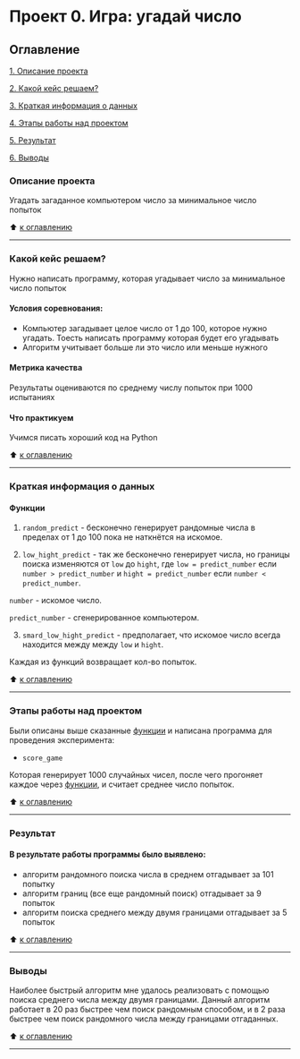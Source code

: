 # Проект 0. Игра: угадай число

## Оглавление
[1. Описание проекта](https://github.com/GOopH4201/lessons-repo/tree/main/Lesson1/project_0/README.md#Описание-проекта)

[2. Какой кейс решаем?](https://github.com/GOopH4201/lessons-repo/tree/main/Lesson1/project_0/README.md#Какой-кейс-решаем?)

[3. Краткая информация о данных](https://github.com/GOopH4201/lessons-repo/tree/main/Lesson1/project_0/README.md#Краткая-информация-о-данных)

[4. Этапы работы над проектом](https://github.com/GOopH4201/lessons-repo/tree/main/Lesson1/project_0/README.md#Этапы-работы-над-проектом)

[5. Результат](https://github.com/GOopH4201/lessons-repo/tree/main/Lesson1/project_0/README.md#Результат)

[6. Выводы](https://github.com/GOopH4201/lessons-repo/tree/main/Lesson1/project_0/README.md#Выводы)

### Описание проекта
Угадать загаданное компьютером число за минимальное число попыток

:arrow_up: [к оглавлению](https://github.com/GOopH4201/lessons-repo/tree/main/Lesson1/project_0/README.md#Оглавление)
___

### Какой кейс решаем?
Нужно написать программу, которая угадывает число за минимальное число попыток

#### Условия соревнования:
- Компьютер загадывает целое число от 1 до 100, которое нужно угадать. Тоесть написать программу которая будет его угадывать
- Алгоритм учитывает больше ли это число или меньше нужного

#### Метрика качества
Результаты оцениваются по среднему числу попыток при 1000 испытаниях

#### Что практикуем
Учимся писать хороший код на Python

:arrow_up: [к оглавлению](https://github.com/GOopH4201/lessons-repo/tree/main/Lesson1/project_0/README.md#Оглавление)
___

### Краткая информация о данных
#### Функции
1. `random_predict` - бесконечно генерирует рандомные числа в пределах от 1 до 100 пока не наткнётся на искомое.

2. `low_hight_predict` - так же бесконечно генерирует числа, но границы поиска изменяются от `low` до `hight`, где `low = predict_number` если `number > predict_number` и `hight = predict_number` если `number < predict_number`.

`number` - искомое число.

`predict_number` - сгенерированное компьютером.

3. `smard_low_hight_predict` - предполагает, что искомое число всегда находится между между `low` и `hight`.

Каждая из функций возвращает кол-во попыток.

:arrow_up: [к оглавлению](https://github.com/GOopH4201/lessons-repo/tree/main/Lesson1/project_0/README.md#Оглавление)
___

### Этапы работы над проектом
Были описаны выше сказанные [функции](https://github.com/GOopH4201/lessons-repo/tree/main/Lesson1/project_0/README.md#Краткая-информация-о-данных) и написана программа для проведения эксперимента:

- `score_game`

Которая генерирует  1000 случайных чисел, после чего прогоняет каждое через [функции](https://github.com/GOopH4201/lessons-repo/tree/main/Lesson1/project_0/README.md#Краткая-информация-о-данных), и считает среднее число попыток.

:arrow_up: [к оглавлению](https://github.com/GOopH4201/lessons-repo/tree/main/Lesson1/project_0/README.md#Оглавление)
___

### Результат

#### В результате работы программы было выявлено:
- алгоритм рандомного поиска числа в среднем отгадывает за 101 попытку
- алгоритм границ (все еще рандомный поиск) отгадывает за 9 попыток
- алгоритм поиска среднего между двумя границами отгадывает за 5 попыток


:arrow_up: [к оглавлению](https://github.com/GOopH4201/lessons-repo/tree/main/Lesson1/project_0/README.md#Оглавление)
___

### Выводы
Наиболее быстрый алгоритм мне удалось реализовать с помощью поиска среднего числа между двумя границами. Данный алгоритм работает в 20 раз быстрее чем поиск рандомным способом, и в 2 раза быстрее чем поиск рандомного числа между границами отгаданных.

:arrow_up: [к оглавлению](https://github.com/GOopH4201/lessons-repo/tree/main/Lesson1/project_0/README.md#Оглавление)
___